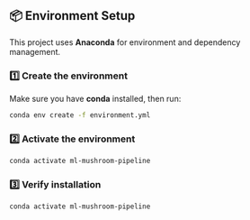 
## 📦 Environment Setup

This project uses **Anaconda** for environment and dependency management.

### 1️⃣ Create the environment

Make sure you have **conda** installed, then run:
```bash
conda env create -f environment.yml
```

### 2️⃣ Activate the environment

```bash
conda activate ml-mushroom-pipeline
```

### 3️⃣ Verify installation

```bash
conda activate ml-mushroom-pipeline
```
